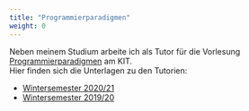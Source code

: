 ```yaml
---
title: "Programmierparadigmen"
weight: 0
---
```

Neben meinem Studium arbeite ich als Tutor für die Vorlesung [Programmierparadigmen](https://pp.info.uni-karlsruhe.de/lehre/WS202021/paradigmen/uebung/) am KIT.  
Hier finden sich die Unterlagen zu den Tutorien:

- [Wintersemester 2020/21](/propa/2020)
- [Wintersemester 2019/20](/propa/2019)